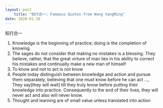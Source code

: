 ```yaml
---
layout: post
    title: "知行合一: Famaous Quotes from Wang YangMing"
date: 2020-01-20
---
```


知行合一
1. Knowledge is the beginning of practice; doing is the completion of knowing.
2. The sages do not consider that making no mistakes is a blessing. They believe, rather, that the great virture of man lies in his ability to correct his mistakes and continually make a new man of himself
3. To know and not to act is not know
4. People today distinguish between knowledge and action and pursue them separately, believing that one must know before he can act ..., They say[they will wait] till they truly know before putting their knowledge into practice. Consequently to the end of their lives, they will never act and also will never know.
5. Thought and learning are of small value unless translated into action
